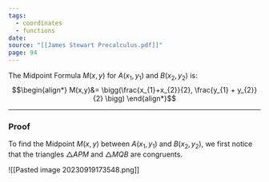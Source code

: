 ```yaml
---
tags:
  - coordinates
  - functions
date: 
source: "[[James Stewart Precalculus.pdf]]"
page: 94
---
```

The Midpoint Formula $M(x,y)$ for $A(x_{1},y_{1})$ and $B(x_{2}, y_{2})$ is:
$$\begin{align*}
M(x,y)&= \bigg(\frac{x_{1}+x_{2}}{2}, \frac{y_{1} + y_{2}}{2} \bigg)
\end{align*}$$
___
### Proof

To find the Midpoint $M(x,y)$ between $A(x_{1},y_{1})$ and $B(x_{2},y_{2})$, we first notice that the triangles $\triangle{APM}$ and $\triangle{MQB}$ are congruents.

![[Pasted image 20230919173548.png]]
